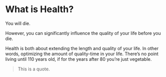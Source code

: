 # What is Health?

You will die.

However, you can significantly influence the quality of your life before you die. 

Health is both about extending the length and quality of your life. In other words, optimizing the amount of quality-time in your life. There’s no point living until 110 years old, if for the years after 80 you’re just vegetable.

> This is a quote.
